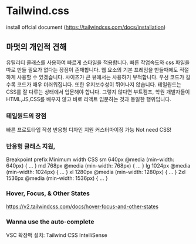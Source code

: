 # Tailwind.css

install offcial document (https://tailwindcss.com/docs/installation)

## 마멋의 개인적 견해

유틸리티 클래스를 사용하여 빠르게 스타일을 적용합니다.
빠른 작업속도와 css 파일을 따로 만들 필요가 없다는 장점이 존재합니다.
웹 요소의 기본 프레임을 만들때에도 적절하게 사용할 수 있겠습니다.
사이즈가 큰 뷰에서는 사용하기 부적합니다.
우선 코드가 길수록 코드가 매우 더러워집니다. 또한 유지보수성이 뛰어나지 않습니다.
테일원드는 CSS를 잘 다루는 상태에서 입문해야 합니다.
그렇지 않다면 부트캠프, 학원 개발자들이 HTML,JS,CSS를 배우지 않고 바로 리액트 입문하는 것과 동일한 행위입니다.

### 테일원드의 장점

빠른 프로토타입 작성
반응형 디자인 지원
커스터마이징 가능
Not need CSS!

### 반응형 클래스 지원,

Breakpoint prefix Minimum width CSS
sm 640px @media (min-width: 640px) { ... }
md 768px @media (min-width: 768px) { ... }
lg 1024px @media (min-width: 1024px) { ... }
xl 1280px @media (min-width: 1280px) { ... }
2xl 1536px @media (min-width: 1536px) { ... }

### Hover, Focus, & Other States

https://v2.tailwindcss.com/docs/hover-focus-and-other-states

### Wanna use the auto-complete

VSC 확장팩 설치: Tailwind CSS IntelliSense
